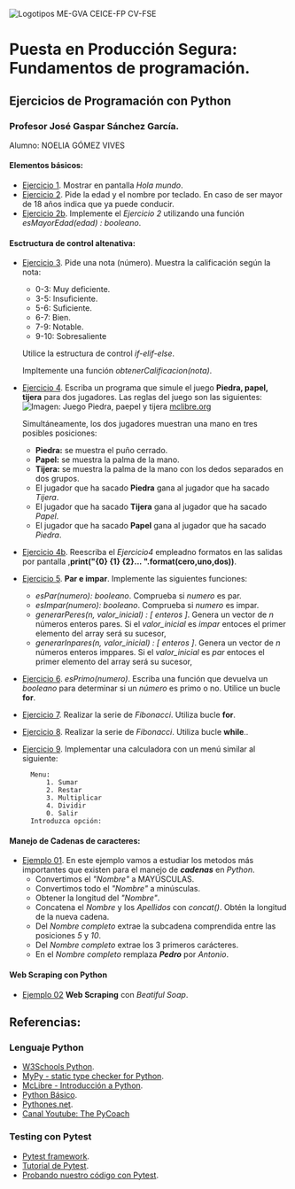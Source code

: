 ![Logotipos ME-GVA CEICE-FP CV-FSE](/imagenes/Logotipos.png)
# Puesta en Producción Segura: Fundamentos de programación.
## Ejercicios de Programación con Python
### Profesor José Gaspar Sánchez García.
Alumno: NOELIA GÓMEZ VIVES

#### Elementos básicos:
* [Ejercicio 1](ejercicio1.py). Mostrar en pantalla *Hola mundo*.
* [Ejercicio 2](ejercicio2.py). Pide la edad y el nombre por teclado. En caso de ser mayor de 18 años indica que ya puede conducir.
* [Ejercicio 2b](ejercicio2b.py). Implemente el *Ejercicio 2* utilizando una función *esMayorEdad(edad) : booleano*.
#### Esctructura de control altenativa:
* [Ejercicio 3](ejercicio3.py). Pide una nota (número). Muestra la calificación según la nota:
    - 0-3: Muy deficiente.
    - 3-5: Insuficiente.
    - 5-6: Suficiente.
    - 6-7: Bien.
    - 7-9: Notable.
    - 9-10: Sobresaliente
    
    Utilice la estructura de control *if-elif-else*.

    Impltemente una función *obtenerCalificacion(nota)*.
* [Ejercicio 4](ejercicio4.py). Escriba un programa que simule el juego **Piedra, papel, tijera** para dos jugadores. Las reglas del juego son las siguientes: 
![Imagen: Juego Piedra, paepel y tijera](https://www.mclibre.org/consultar/python/img/ejercicios/minijuegos/piedra-papel-tijera.svg) 
[mclibre.org](https://www.mclibre.org/consultar/python/img/ejercicios/minijuegos/piedra-papel-tijera.svg)

    Simultáneamente, los dos jugadores muestran una mano en tres posibles posiciones:
    - **Piedra:** se muestra el puño cerrado.
    - **Papel:** se muestra la palma de la mano.
    - **Tijera:** se muestra la palma de la mano con los dedos separados en dos grupos.
    - El jugador que ha sacado **Piedra** gana al jugador que ha sacado *Tijera*.
    - El jugador que ha sacado **Tijera** gana al jugador que ha sacado *Papel*.
    - El jugador que ha sacado **Papel** gana al jugador que ha sacado *Piedra*.

* [Ejercicio 4b](ejercicio4b.py). Reescriba el *Ejercicio4* empleadno formatos en las salidas por pantalla ,**print("{0} {1} {2}... ".format(cero,uno,dos))**.
* [Ejercicio 5](ejercicio5.py). **Par e impar**. Implemente las siguientes funciones:
    - *esPar(numero): booleano*. Comprueba si *numero* es par.
    - *esImpar(numero): booleano*. Comprueba si *numero* es impar.
    - *generarPeres(n, valor_inicial) : [ enteros ]*. Genera un vector de *n* números enteros pares. Si el *valor_inicial* es *impar* entoces el primer elemento del array será su sucesor,
    - *generarInpares(n, valor_inicial) : [ enteros ]*. Genera un vector de *n* números enteros imppares. Si el *valor_inicial* es *par* entoces el primer elemento del array será su sucesor,
* [Ejercicio 6](ejercicio6.py). *esPrimo(numero)*. Escriba una función que devuelva un *booleano* para determinar si un *número* es primo o no. Utilice un bucle **for**. 
* [Ejercicio 7](ejercicio7.py). Realizar la serie de *Fibonacci*. Utiliza bucle **for**.
* [Ejercicio 8](ejercicio8.py). Realizar la serie de *Fibonacci*. Utiliza bucle **while**..
* [Ejercicio 9](ejercicio9.py). Implementar una calculadora con un menú similar al siguiente:

        Menu:
            1. Sumar
            2. Restar
            3. Multiplicar
            4. Dividir
            0. Salir
        Introduzca opción:
#### Manejo de Cadenas de caracteres:
* [Ejemplo 01](ejemplo01.py). En este ejemplo vamos a estudiar los metodos más importantes que existen para el manejo de ***cadenas*** en *Python*.
    - Convertimos el *"Nombre"* a MAYÚSCULAS.
    - Convertimos todo el *"Nombre"* a minúsculas.
    - Obtener la longitud del *"Nombre"*.
    - Concatena el *Nombre* y los *Apellidos* con *concat()*. Obtén la longitud de la nueva cadena.
    - Del *Nombre completo* extrae la subcadena comprendida entre las posiciones *5* y *10*.
    - Del *Nombre completo* extrae los 3 primeros carácteres.
    - En el *Nombre completo* remplaza ***Pedro*** por *Antonio*. 
#### Web Scraping con Python
* [Ejemplo 02](ejemplo02.py) **Web Scraping** con *Beatiful Soap*.

## Referencias:
### Lenguaje Python
- [W3Schools Python](https://www.w3schools.com/python/).
- [MyPy - static type checker for Python](http://mypy-lang.org/).
- [McLibre - Introducción a Python](https://www.mclibre.org/consultar/python/index.html).
- [Python Básico](https://entrenamiento-python-basico.readthedocs.io/es/3.7/index.html).
- [Pythones.net](https://pythones.net/funcion-print-y-hola-mundo/).
- [Canal Youtube: The PyCoach](https://www.youtube.com/@thepycoach)

### Testing con Pytest
- [Pytest framework](https://docs.pytest.org/).
- [Tutorial de Pytest](https://misovirtual.virtual.uniandes.edu.co/codelabs/tutorial-PyTest/index.html).
- [Probando nuestro código con Pytest](https://old.tacosdedatos.com/pruebas-unitarias-pytest).

